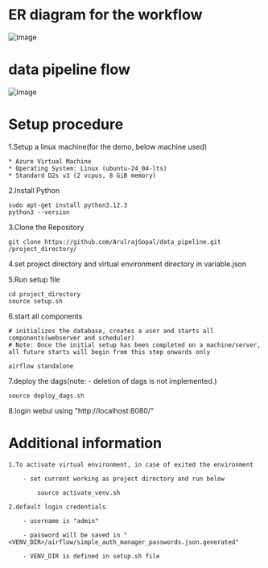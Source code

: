 # ER diagram for the workflow

![image](https://github.com/user-attachments/assets/7e3feb42-b7d3-4dce-899b-c56eec999387)



# data pipeline flow

![image](https://github.com/user-attachments/assets/17c776d1-8d13-47c0-b502-e61b412070a8)




# Setup procedure
1.Setup a linux machine(for the demo, below machine used)

    * Azure Virtual Machine
    * Operating System: Linux (ubuntu-24_04-lts)
    * Standard D2s v3 (2 vcpus, 8 GiB memory)

2.Install Python 

    sudo apt-get install python3.12.3
    python3 --version

3.Clone the Repository

    git clone https://github.com/ArulrajGopal/data_pipeline.git /project_directory/

4.set project directory and virtual environment directory in variable.json


5.Run setup file

    cd project_directory
    source setup.sh

6.start all components


    # initializes the database, creates a user and starts all components(webserver and scheduler)
    # Note: Once the initial setup has been completed on a machine/server, all future starts will begin from this step onwards only

    airflow standalone


7.deploy the dags(note: - deletion of dags is not implemented.)

    source deploy_dags.sh


8.login webui using "http://localhost:8080/"






# Additional information

    1.To activate virtual environment, in case of exited the environment

        - set current working as project directory and run below

            source activate_venv.sh

    2.default login credentials

        - username is "admin"

        - password will be saved in "<VENV_DIR>/airflow/simple_auth_manager_passwords.json.generated"
        
        - VENV_DIR is defined in setup.sh file


